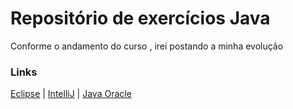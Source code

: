 # Repositório de exercícios Java

Conforme o andamento do curso , irei postando a minha evolução

### Links
[Eclipse](https://www.eclipse.org/downloads/)
|
[IntelliJ](https://www.jetbrains.com/pt-br/idea/)
|
[Java Oracle](https://www.oracle.com/java/technologies/)
